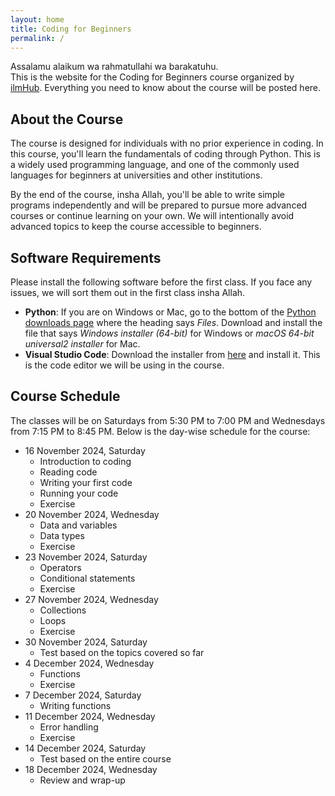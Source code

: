 ```yaml
---
layout: home
title: Coding for Beginners
permalink: /
---
```

Assalamu alaikum wa rahmatullahi wa barakatuhu.  
This is the website for the Coding for Beginners course organized by [ilmHub](https://ilmhub.com/).
Everything you need to know about the course will be posted here.

## About the Course
The course is designed for individuals with no prior experience in coding.
In this course, you'll learn the fundamentals of coding through Python.
This is a widely used programming language, and one of the commonly used languages for beginners at universities and other institutions.

By the end of the course, insha Allah, you'll be able to write simple programs independently and will be prepared to pursue more advanced courses or continue learning on your own.
We will intentionally avoid advanced topics to keep the course accessible to beginners.

## Software Requirements
Please install the following software before the first class. 
If you face any issues, we will sort them out in the first class insha Allah.

- **Python**: If you are on Windows or Mac, go to the bottom of the [Python downloads page](https://www.python.org/downloads/release/python-3130/) where the heading says *Files*.
Download and install the file that says *Windows installer (64-bit)* for Windows or *macOS 64-bit universal2 installer* for Mac.
- **Visual Studio Code**: Download the installer from [here](https://code.visualstudio.com/Download) and install it. This is the code editor we will be using in the course.

## Course Schedule
The classes will be on Saturdays from 5:30 PM to 7:00 PM and Wednesdays from 7:15 PM to 8:45 PM.
Below is the day-wise schedule for the course:

- 16 November 2024, Saturday
   - Introduction to coding
   - Reading code
   - Writing your first code
   - Running your code
   - Exercise
- 20 November 2024, Wednesday
   - Data and variables
   - Data types
   - Exercise
- 23 November 2024, Saturday
   - Operators
   - Conditional statements
   - Exercise
- 27 November 2024, Wednesday
   - Collections
   - Loops
   - Exercise
- 30 November 2024, Saturday
   - Test based on the topics covered so far
- 4 December 2024, Wednesday
   - Functions
   - Exercise
- 7 December 2024, Saturday
   - Writing functions
- 11 December 2024, Wednesday
   - Error handling
   - Exercise
 - 14 December 2024, Saturday
   - Test based on the entire course
- 18 December 2024, Wednesday
   -  Review and wrap-up





